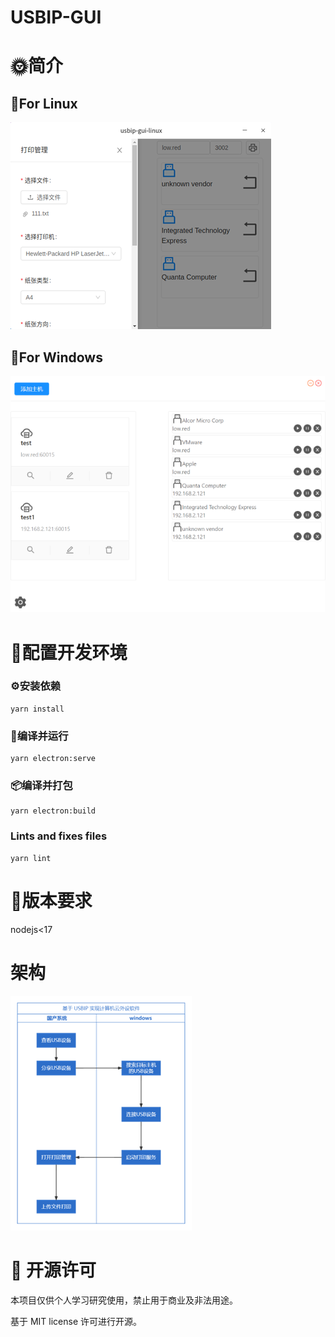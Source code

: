 # USBIP-GUI

# 🌞简介
## 🎉For Linux
![](/images/Picture1.png)

## 🎊For Windows
![](/images/Picture2.png)
# 🔧配置开发环境
### ⚙️安装依赖

```
yarn install
```

### 🚗编译并运行

```
yarn electron:serve
```

### 📦️编译并打包

```
yarn electron:build
```

### Lints and fixes files

```
yarn lint
```
# 🦎版本要求

nodejs<17
# 架构
![](/images/Picture3.png)
# 📜 开源许可
本项目仅供个人学习研究使用，禁止用于商业及非法用途。

基于 MIT license 许可进行开源。